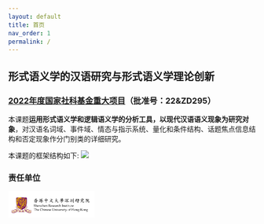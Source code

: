 ```yaml
---
layout: default
title: 首页
nav_order: 1
permalink: /
---
```


## 形式语义学的汉语研究与形式语义学理论创新
### [2022年度国家社科基金重大项目](http://www.nopss.gov.cn)（批准号：22&ZD295）

本课题**运用形式语义学和逻辑语义学的分析工具，以现代汉语语义现象为研究对象**，对汉语名词域、事件域、情态与指示系统、量化和条件结构、话题焦点信息结构和否定现象作分门别类的详细研究。

本课题的框架结构如下:
![](../../assets/images/frame.png)

### 责任单位
<a href="url"><img src="https://github.com/formalsemchinese/formalsemchinese.github.io/blob/main/assets/images/cuhk-shenzhen-institute-logo.png" width=35% height=35%></a>
